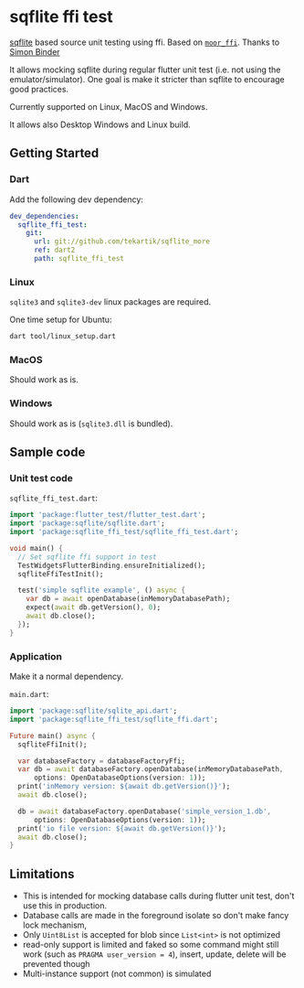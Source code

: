 # sqflite ffi test

[sqflite](https://pub.dev/packages/sqflite) based source unit testing using ffi. Based on [`moor_ffi`](https://pub.dev/packages/moor_ffi). Thanks to [Simon Binder](https://github.com/simolus3)

It allows mocking sqflite during regular flutter unit test (i.e. not using the emulator/simulator).
One goal is make it stricter than sqflite to encourage good practices.

Currently supported on Linux, MacOS and Windows.

It allows also Desktop Windows and Linux build.

## Getting Started

### Dart

Add the following dev dependency:

```yaml
dev_dependencies:
  sqflite_ffi_test:
    git:
      url: git://github.com/tekartik/sqflite_more
      ref: dart2
      path: sqflite_ffi_test
```

### Linux

`sqlite3` and `sqlite3-dev` linux packages are required.

One time setup for Ubuntu:

```bash
dart tool/linux_setup.dart
```

### MacOS

Should work as is.

### Windows

Should work as is (`sqlite3.dll` is bundled).

## Sample code

### Unit test code

`sqflite_ffi_test.dart`:

```dart
import 'package:flutter_test/flutter_test.dart';
import 'package:sqflite/sqflite.dart';
import 'package:sqflite_ffi_test/sqflite_ffi_test.dart';

void main() {
  // Set sqflite ffi support in test
  TestWidgetsFlutterBinding.ensureInitialized();
  sqfliteFfiTestInit();

  test('simple sqflite example', () async {
    var db = await openDatabase(inMemoryDatabasePath);
    expect(await db.getVersion(), 0);
    await db.close();
  });
}
```

### Application

Make it a normal dependency.

`main.dart`:
```dart
import 'package:sqflite/sqlite_api.dart';
import 'package:sqflite_ffi_test/sqflite_ffi.dart';

Future main() async {
  sqfliteFfiInit();

  var databaseFactory = databaseFactoryFfi;
  var db = await databaseFactory.openDatabase(inMemoryDatabasePath,
      options: OpenDatabaseOptions(version: 1));
  print('inMemory version: ${await db.getVersion()}');
  await db.close();

  db = await databaseFactory.openDatabase('simple_version_1.db',
      options: OpenDatabaseOptions(version: 1));
  print('io file version: ${await db.getVersion()}');
  await db.close();
}
```


## Limitations

* This is intended for mocking database calls during flutter unit test, don't use this in production.
* Database calls are made in the foreground isolate so don't make fancy lock mechanism,
* Only `Uint8List` is accepted for blob since `List<int>` is not optimized
* read-only support is limited and faked so some command might still
 work (such as `PRAGMA user_version = 4`), insert, update, delete will be prevented though
* Multi-instance support (not common) is simulated